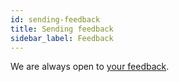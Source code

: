 ```yaml
---
id: sending-feedback
title: Sending feedback
sidebar_label: Feedback
---
```


We are always open to [your feedback](https://github.com/facebook/create-react-app/issues).
